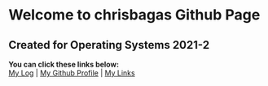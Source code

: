 # Welcome to chrisbagas Github Page
## Created for Operating Systems 2021-2
**You can click these links below:**  
[My Log](https://chrisbagas.github.io/os212/TXT/mylog.txt) | [My Github Profile](https://github.com/chrisbagas) |  [My Links](https://chrisbagas.github.io/os212/LINKS) 